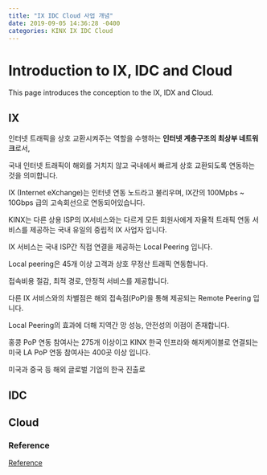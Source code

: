 ```yaml
---
title: "IX IDC Cloud 사업 개념"
date: 2019-09-05 14:36:28 -0400
categories: KINX IX IDC Cloud
---
```


# Introduction to IX, IDC and Cloud

This page introduces the conception to the IX, IDX and Cloud.

## IX


인터넷 트래픽을 상호 교환시켜주는 역할을 수행하는 **인터넷 계층구조의 최상부 네트워크**로서,

국내 인터넷 트래픽이 해외를 거치지 않고 국내에서 빠르게 상호 교환되도록 연동하는 것을 의미합니다. 

IX (Internet eXchange)는 인터넷 연동 노드라고 불리우며, IX간의 100Mpbs ~ 10Gbps 급의 고속회선으로 연동되어있습니다. 

KINX는 다른 상용 ISP의 IX서비스와는 다르게 모든 회원사에게 자율적 트래픽 연동 서비스를 제공하는 국내 유일의 중립적 IX 사업자 입니다. 


IX 서비스는 국내 ISP간 직접 연결을 제공하는 Local Peering 입니다.

Local peering은 45개 이상 고객과 상호 무정산 트래픽 연동합니다.

접속비용 절감, 최적 경로, 안정적 서비스를 제공합니다.

다른 IX 서비스와의 차별점은 해외 접속점(PoP)을 통해 제공되는 Remote Peering 입니다.

Local Peering의 효과에 더해 지역간 망 성능, 안전성의 이점이 존재합니다.

홍콩 PoP 연동 참여사는 275개 이상이고 KINX 한국 인프라와 해저케이블로 연결되는 미국 LA PoP 연동 참여사는 400곳 이상 입니다.

미국과 중국 등 해외 글로벌 기업의 한국 진출로 

## IDC

## Cloud

### Reference
[Reference](https://www.zdnet.co.kr/view/?no=20170920014654)
